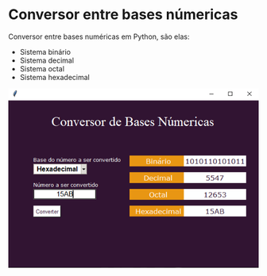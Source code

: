 # Conversor entre bases númericas
Conversor entre bases numéricas em Python, são elas:
- Sistema binário
- Sistema decimal
- Sistema octal
- Sistema hexadecimal

![Screenshot](layout.png)

